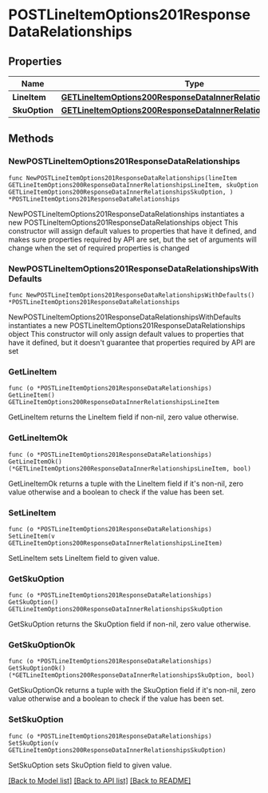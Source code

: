# POSTLineItemOptions201ResponseDataRelationships

## Properties

Name | Type | Description | Notes
------------ | ------------- | ------------- | -------------
**LineItem** | [**GETLineItemOptions200ResponseDataInnerRelationshipsLineItem**](GETLineItemOptions200ResponseDataInnerRelationshipsLineItem.md) |  | 
**SkuOption** | [**GETLineItemOptions200ResponseDataInnerRelationshipsSkuOption**](GETLineItemOptions200ResponseDataInnerRelationshipsSkuOption.md) |  | 

## Methods

### NewPOSTLineItemOptions201ResponseDataRelationships

`func NewPOSTLineItemOptions201ResponseDataRelationships(lineItem GETLineItemOptions200ResponseDataInnerRelationshipsLineItem, skuOption GETLineItemOptions200ResponseDataInnerRelationshipsSkuOption, ) *POSTLineItemOptions201ResponseDataRelationships`

NewPOSTLineItemOptions201ResponseDataRelationships instantiates a new POSTLineItemOptions201ResponseDataRelationships object
This constructor will assign default values to properties that have it defined,
and makes sure properties required by API are set, but the set of arguments
will change when the set of required properties is changed

### NewPOSTLineItemOptions201ResponseDataRelationshipsWithDefaults

`func NewPOSTLineItemOptions201ResponseDataRelationshipsWithDefaults() *POSTLineItemOptions201ResponseDataRelationships`

NewPOSTLineItemOptions201ResponseDataRelationshipsWithDefaults instantiates a new POSTLineItemOptions201ResponseDataRelationships object
This constructor will only assign default values to properties that have it defined,
but it doesn't guarantee that properties required by API are set

### GetLineItem

`func (o *POSTLineItemOptions201ResponseDataRelationships) GetLineItem() GETLineItemOptions200ResponseDataInnerRelationshipsLineItem`

GetLineItem returns the LineItem field if non-nil, zero value otherwise.

### GetLineItemOk

`func (o *POSTLineItemOptions201ResponseDataRelationships) GetLineItemOk() (*GETLineItemOptions200ResponseDataInnerRelationshipsLineItem, bool)`

GetLineItemOk returns a tuple with the LineItem field if it's non-nil, zero value otherwise
and a boolean to check if the value has been set.

### SetLineItem

`func (o *POSTLineItemOptions201ResponseDataRelationships) SetLineItem(v GETLineItemOptions200ResponseDataInnerRelationshipsLineItem)`

SetLineItem sets LineItem field to given value.


### GetSkuOption

`func (o *POSTLineItemOptions201ResponseDataRelationships) GetSkuOption() GETLineItemOptions200ResponseDataInnerRelationshipsSkuOption`

GetSkuOption returns the SkuOption field if non-nil, zero value otherwise.

### GetSkuOptionOk

`func (o *POSTLineItemOptions201ResponseDataRelationships) GetSkuOptionOk() (*GETLineItemOptions200ResponseDataInnerRelationshipsSkuOption, bool)`

GetSkuOptionOk returns a tuple with the SkuOption field if it's non-nil, zero value otherwise
and a boolean to check if the value has been set.

### SetSkuOption

`func (o *POSTLineItemOptions201ResponseDataRelationships) SetSkuOption(v GETLineItemOptions200ResponseDataInnerRelationshipsSkuOption)`

SetSkuOption sets SkuOption field to given value.



[[Back to Model list]](../README.md#documentation-for-models) [[Back to API list]](../README.md#documentation-for-api-endpoints) [[Back to README]](../README.md)


